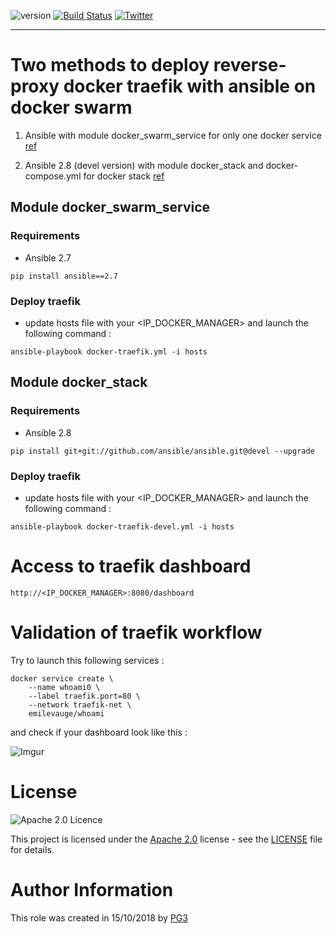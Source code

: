 ![version](https://img.shields.io/badge/version-v1.0-orange.svg)
[![Build Status](https://travis-ci.com/adri1s/traefik-deploy.svg?branch=master)](https://travis-ci.com/adri1s/traefik-deploy)
[![Twitter](https://img.shields.io/twitter/follow/pg3io.svg?style=social)](https://twitter.com/intent/follow?screen_name=pg3io)

-----

# Two methods to deploy reverse-proxy docker traefik with ansible on docker swarm
1. Ansible with module docker_swarm_service for only one docker service [ref](https://docs.ansible.com/ansible/devel/modules/docker_swarm_service_module.html)

2. Ansible 2.8 (devel version) with module docker_stack and docker-compose.yml for docker stack [ref](https://docs.ansible.com/ansible/devel/modules/docker_stack_module.html)

## Module docker_swarm_service
### Requirements
* Ansible 2.7

```
pip install ansible==2.7
```

### Deploy traefik
* update hosts file with your \<IP_DOCKER_MANAGER> and launch the following command :

```
ansible-playbook docker-traefik.yml -i hosts
```

## Module docker_stack
### Requirements

* Ansible 2.8

```
pip install git+git://github.com/ansible/ansible.git@devel --upgrade
```

### Deploy traefik
* update hosts file with your \<IP_DOCKER_MANAGER> and launch the following command :

```
ansible-playbook docker-traefik-devel.yml -i hosts
```

# Access to traefik dashboard

```
http://<IP_DOCKER_MANAGER>:8080/dashboard
```


# Validation of traefik workflow

Try to launch this following services :

```
docker service create \
    --name whoami0 \
    --label traefik.port=80 \
    --network traefik-net \
    emilevauge/whoami
```

and check if your dashboard look like this :

![Imgur](https://i.imgur.com/LGOGEQB.png)


# License

![Apache 2.0 Licence](https://img.shields.io/hexpm/l/plug.svg)

This project is licensed under the [Apache 2.0](https://www.apache.org/licenses/LICENSE-2.0) license - see the [LICENSE](LICENSE) file for details.

# Author Information
This role was created in 15/10/2018 by [PG3](https://pg3.io)

